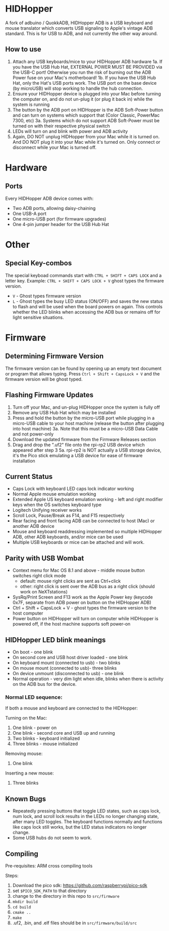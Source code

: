 # HIDHopper
A fork of adbuino / QuokkADB, HIDHopper ADB is a USB keyboard and mouse translator which converts USB signaling to Apple's vintage ADB standard.
This is for USB to ADB, and not currently the other way around.

## How to use
1. Attach any USB keyboards/mice to your HIDHopper ADB hardware
1a. If you have the USB Hub Hat, EXTERNAL POWER MUST BE PROVIDED via the USB-C port!  Otherwise you run the risk of burning out the ADB Power fuse on your Mac's motherboard!
1b. If you have the USB Hub Hat, only the Hat's USB ports work.  The USB port on the base device (by microUSB) will stop working to handle the hub connection.
2. Ensure your HIDHopper device is plugged into your Mac before turning the computer on, and do not un-plug it (or plug it back in) while the system is running
3. The button by the ADB port on HIDHopper is the ADB Soft-Power button and can turn on systems which support that (Color Classic, PowerMac 7300, etc)
3a. Systems which do not support ADB Soft-Power must be turned on with their respective physical switch
4. LEDs will turn on and blink with power and ADB activity
5. Again, DO NOT unplug HIDHopper from your Mac while it is turned on.  And DO NOT plug it into your Mac while it's turned on.  Only connect or disconnect while your Mac is turned off.


# Hardware

## Ports

Every HIDHopper ADB device comes with:
* Two ADB ports, allowing daisy-chaining
* One USB-A port
* One micro-USB port (for firmware upgrades)
* One 4-pin jumper header for the USB Hub Hat

# Other

## Special Key-combos
The special keyboad commands start with `CTRL + SHIFT + CAPS LOCK` and a letter key.  Example: `CTRL + SHIFT + CAPS LOCK + V` ghost types the firmware version.
 - `V` - Ghost types firmware version
 - `L` - Ghost types the busy LED status (ON/OFF) and saves the new status to flash and will be used when the board powers on again. This controls
 whether the LED blinks when accessing the ADB bus or remains off for light sensitive situations.

# Firmware

## Determining Firmware Version 
The firmware version can be found by opening up an empty text document or program that allows typing. 
Press `Ctrl + Shift + CapsLock + V` and the firmware version will be ghost typed.

## Flashing Firmware Updates
1. Turn off your Mac, and un-plug HIDHopper once the system is fully off
2. Remove any USB Hub Hat which may be installed
3. Press and hold the button by the micro-USB port while plugging in a micro-USB cable to your host machine (release the button after plugging into host machine)
3a. Note that this must be a micro-USB Data Cable and not power-only
4. Download the updated firmware from the Firmware Releases section
5. Drag and drop the ".uf2" file onto the rpi-rp2 USB device which appeared after step 3
5a. rpi-rp2 is NOT actually a USB storage device, it's the Pico stick emulating a USB device for ease of firmware installation

## Current Status
 - Caps Lock with keyboard LED caps lock indicator working
 - Normal Apple mouse emulation working
 - Extended Apple US keyboard emulation working - left and right modifier keys when the OS switches keyboard type
 - Logitech Unifying receiver works
 - Scroll Lock, Pause/Break as F14, and F15 respectively 
 - Rear facing and front facing ADB can be connected to host (Mac) or another ADB device
 - Mouse and keyboard readdressing implemented so multiple HIDHopper ADB, other ADB keyboards, and/or mice can be used
 - Multiple USB keyboards or mice can be attached and will work.

## Parity with USB Wombat
 - Context menu for Mac OS 8.1 and above - middle mouse button switches right click mode
   - default: mouse right clicks are sent as Ctrl+click
   - other:  right click is sent over the ADB bus as a right click (should work on NeXTstations)
 - SysRq/Print Screen and F13 work as the Apple Power key (keycode 0x7F, separate from ADB power on button on the HIDHopper ADB)
 - Ctrl + Shift + CapsLock + V - ghost types the firmware version to the host computer
 - Power button on HIDHopper will turn on computer while HIDHopper is powered off, if the host machine supports soft power-on
  
## HIDHopper LED blink meanings
 - On boot - one blink
 - On second core and USB host driver loaded - one blink
 - On keyboard mount (connected to usb) - two blinks
 - On mouse mount (connected to usb)- three blinks
 - On device unmount (disconnected to usb) - one blink
 - Normal operation - very dim light when idle, blinks when there is activity on the ADB bus for the device.

### Normal LED sequence:
If both a mouse and keyboard are connected to the HIDHopper:

Turning on the Mac:
 1. One blink - power on
 2. One blink - second core and USB up and running
 2. Two blinks - keyboard initialized
 3. Three blinks - mouse initialized

Removing mouse:
 1. One blink

Inserting a new mouse:
 1. Three blinks

## Known Bugs
 - Repeatedly pressing buttons that toggle LED states, such as caps lock, num lock, and scroll lock results in the LEDs no longer changing state, after many LED toggles. The keyboard functions normally and functions like caps lock still works, but the LED status indicators no longer change.
 - Some USB hubs do not seem to work.

## Compiling
Pre-requisites: ARM cross compiling tools

Steps:
1. Download the pico sdk: https://github.com/raspberrypi/pico-sdk
2. set `$PICO_SDK_PATH` to that directory
3. change to the directory in this repo to `src/firmware`
4. `mkdir build`
5. `cd build`
6. `cmake ..`
7. `make`
8. .uf2, .bin, and .elf files should be in `src/firmware/build/src`
